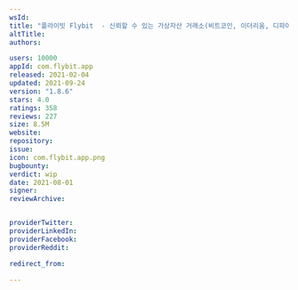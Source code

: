 ```yaml
---
wsId: 
title: "플라이빗 Flybit  - 신뢰할 수 있는 가상자산 거래소(비트코인, 이더리움, 디파이)"
altTitle: 
authors:

users: 10000
appId: com.flybit.app
released: 2021-02-04
updated: 2021-09-24
version: "1.8.6"
stars: 4.0
ratings: 358
reviews: 227
size: 8.5M
website: 
repository: 
issue: 
icon: com.flybit.app.png
bugbounty: 
verdict: wip
date: 2021-08-01
signer: 
reviewArchive:


providerTwitter: 
providerLinkedIn: 
providerFacebook: 
providerReddit: 

redirect_from:

---
```



